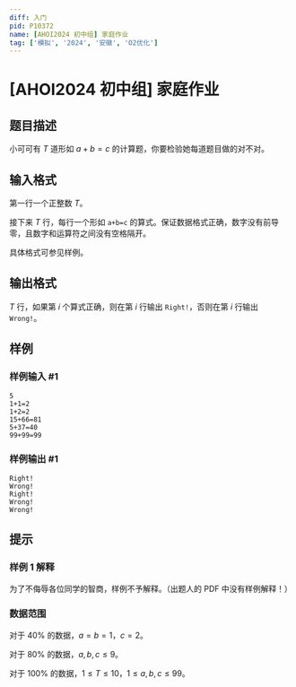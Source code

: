 ```yaml
---
diff: 入门
pid: P10372
name: [AHOI2024 初中组] 家庭作业
tag: ['模拟', '2024', '安徽', 'O2优化']
---
```

# [AHOI2024 初中组] 家庭作业
## 题目描述

小可可有 $T$ 道形如 $a + b = c$ 的计算题，你要检验她每道题目做的对不对。
## 输入格式

第一行一个正整数 $T$。

接下来 $T$ 行，每行一个形如 `a+b=c` 的算式。保证数据格式正确，数字没有前导零，且数字和运算符之间没有空格隔开。

具体格式可参见样例。
## 输出格式

$T$ 行，如果第 $i$ 个算式正确，则在第 $i$ 行输出 `Right!`，否则在第 $i$ 行输出 `Wrong!`。
## 样例

### 样例输入 #1
```
5
1+1=2
1+2=2
15+66=81
5+37=40
99+99=99
```
### 样例输出 #1
```
Right!
Wrong!
Right!
Wrong!
Wrong!
```
## 提示

### 样例 1 解释

为了不侮辱各位同学的智商，样例不予解释。（出题人的 PDF 中没有样例解释！）

### 数据范围

对于 $40\%$ 的数据，$a = b = 1$，$c = 2$。

对于 $80\%$ 的数据，$a,b,c \le 9$。

对于 $100\%$ 的数据，$1 \le T \le 10$，$1 \le a,b,c \le 99$。
